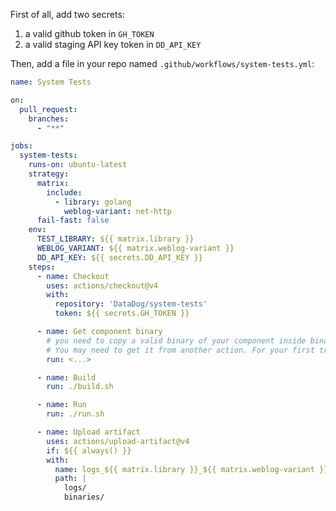 First of all, add two secrets:

1. a valid github token in `GH_TOKEN`
1. a valid staging API key token in `DD_API_KEY`

Then, add a file in your repo named `.github/workflows/system-tests.yml`:

```yaml
name: System Tests

on:
  pull_request:
    branches:
      - "**"

jobs:
  system-tests:
    runs-on: ubuntu-latest
    strategy:
      matrix:
        include:
          - library: golang
            weblog-variant: net-http
      fail-fast: false
    env:
      TEST_LIBRARY: ${{ matrix.library }}
      WEBLOG_VARIANT: ${{ matrix.weblog-variant }}
      DD_API_KEY: ${{ secrets.DD_API_KEY }}
    steps:
      - name: Checkout
        uses: actions/checkout@v4
        with:
          repository: 'DataDog/system-tests'
          token: ${{ secrets.GH_TOKEN }}

      - name: Get component binary
        # you need to copy a valid binary of your component inside binaries/ folder.
        # You may need to get it from another action. For your first try, you can skip this step
        run: <...>

      - name: Build
        run: ./build.sh

      - name: Run
        run: ./run.sh

      - name: Upload artifact
        uses: actions/upload-artifact@v4
        if: ${{ always() }}
        with:
          name: logs_${{ matrix.library }}_${{ matrix.weblog-variant }}
          path: |
            logs/
            binaries/
```
